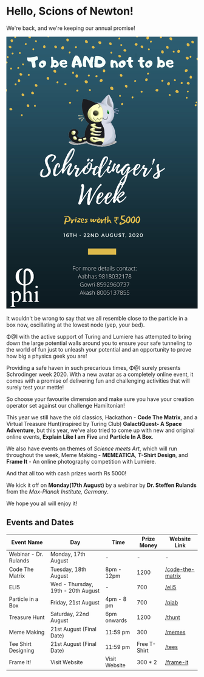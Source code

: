 # Hello, Scions of Newton!

We're back, and we're keeping our annual promise!

![s-week](Schrodinger_Week.jpg)

It wouldn't be wrong to say that we all resemble close to the particle in a box now, oscillating at the lowest node (yep, your bed).

Φ@I with the active support of Turing and Lumiere has attempted to bring down the large potential walls around you to ensure your safe tunneling to the world of fun just to unleash your potential and an opportunity to prove how big a physics geek you are!

Providing a safe haven in such precarious times, Φ@I surely presents Schrodinger week 2020. With a new avatar as a completely online event, it comes with a promise of delivering fun and challenging activities that will surely test your mettle!

So choose your favourite dimension and make sure you have your creation operator set against our challenge Hamiltonian!

This year we still have the old classics, Hackathon - **Code The Matrix**, and a Virtual Treasure Hunt(inspired by Turing Club) **GalactiQuest- A Space Adventure**, but this year, we've also tried to come up with new and original online events, **Explain Like I am Five** and **Particle In A Box**.

We also have events on themes of _Science meets Art_, which will run throughout the week, Meme Making - **MEMEATICA**, **T-Shirt Design**, and **Frame It** - An online photography competition with Lumiere.

And that all too with cash prizes worth Rs 5000!

We kick it off on **Monday(17th August)** by a webinar by **Dr. Steffen Rulands** from the _Max-Planck Institute, Germany_.

We hope you all will enjoy it!

## Events and Dates

| Event Name            | Day                                | Time          | Prize Money  | Website Link                        |
| --------------------- | ---------------------------------- | ------------- | ------------ | ----------------------------------- |
| Webinar - Dr. Rulands | Monday, 17th August                | -             | -            | -                                   |
| Code The Matrix       | Tuesday, 18th August               | 8pm - 12pm    | 1200         | [/code-the-matrix](code-the-matrix) |
| ELI5                  | Wed - Thursday, 19th - 20th August | -             | 700          | [/eli5](eli5)                       |
| Particle in a Box     | Friday, 21st August                | 4pm - 8 pm    | 700          | [/piab](piab)                       |
| Treasure Hunt         | Saturday, 22nd August              | 6pm onwards   | 1200         | [/thunt](thunt)                     |
| Meme Making           | 21st August (Final Date)           | 11:59 pm      | 300          | [/memes](memes)                     |
| Tee Shirt Designing   | 21st August (Final Date)           | 11:59 pm      | Free T-Shirt | [/tees](tees)                       |
| Frame It!             | Visit Website                      | Visit Website | 300 * 2      | [/frame-it](frame-it)               |
